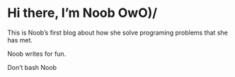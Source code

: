 # Hi there, I’m Noob OwO)/
This is Noob’s first blog about how she solve programing problems that she has met.

Noob writes for fun.

Don’t bash Noob
